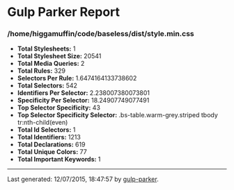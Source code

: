# Gulp Parker Report


### /home/higgamuffin/code/baseless/dist/style.min.css

- **Total Stylesheets:** 1
- **Total Stylesheet Size:** 20541
- **Total Media Queries:** 2
- **Total Rules:** 329
- **Selectors Per Rule:** 1.6474164133738602
- **Total Selectors:** 542
- **Identifiers Per Selector:** 2.238007380073801
- **Specificity Per Selector:** 18.24907749077491
- **Top Selector Specificity:** 43
- **Top Selector Specificity Selector:** .bs-table.warm-grey.striped tbody tr:nth-child(even)
- **Total Id Selectors:** 1
- **Total Identifiers:** 1213
- **Total Declarations:** 619
- **Total Unique Colors:** 77
- **Total Important Keywords:** 1

* * *

Last generated: 12/07/2015, 18:47:57 by [gulp-parker](https://github.com/PavelDemyanenko/gulp-parker).

